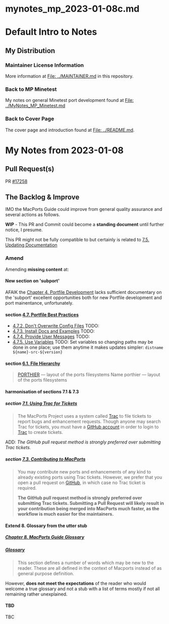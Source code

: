 mynotes_mp_2023-01-08c.md
=========================

# Default Intro to Notes
## My Distribution
### Maintainer License Information

More information at [File: ../MAINTAINER.md](../MAINTAINER.md) in this repository.

### Back to MP Minetest

My notes on general Minetest port development found at
[File: ../MyNotes_MP_Minetest.md](../mynotes_mp_minetest.md)

### Back to Cover Page

The cover page and introduction found at [File: ../README.md](../README.md).


My Notes from 2023-01-08
========================

## Pull Request(s)

PR [#17258](https://github.com/macports/macports-ports/pull/17258)

## The Backlog & Improve

IMO the MacPorts Guide could improve from general quality assurance and several actions as follows.

**WIP** - This PR and Commit could become a **standing document** until further notice, I presume.

This PR might not be fully compatible to but certainly is related to [7.5. Updating Documentation](https://guide.macports.org/#project.docs)

### Amend

Amending **missing content** at:

#### New section on 'subport'

AFAIK the [Chapter 4. Portfile Development](https://guide.macports.org/#development) lacks sufficient documentary on the 'subport' excellent opportunities both for new Portfile development and port mainentance, unfortunately.

#### section [4.7. Portfile Best Practices](https://guide.macports.org/#development.practices)
  - [4.7.2. Don't Overwrite Config Files](https://guide.macports.org/#development.practices.dont-overwrite)
    TODO:
  - [4.7.3. Install Docs and Examples](https://guide.macports.org/#development.practices.install-docs)
    TODO:
  - [4.7.4. Provide User Messages](https://guide.macports.org/#development.practices.provide-messages)
    TODO:
  - [4.7.5. Use Variables](https://guide.macports.org/#development.practices.use-variables)
   TODO: Set variables so changing paths may be done in one place; use them anytime it makes updates simpler: `distname ${name}-src-${version}`

#### section [6.1. File Hierarchy](https://guide.macports.org/#internals.hierarchy)
  > [PORTHIER](https://guide.macports.org/#porthier)
  > — layout of the ports filesystems
  > Name
  > porthier — layout of the ports filesystems

#### harmonisation of sections 7.1 & 7.3

##### section [7.1. Using Trac for Tickets](https://guide.macports.org/#project.tickets)

> The MacPorts Project uses a system called [Trac](https://trac.macports.org/) to file tickets to report bugs and enhancement requests. Though anyone may search Trac for tickets, you must have a [GitHub account](https://github.com/join) in order to login to [Trac](https://trac.macports.org/) to create tickets.

ADD: _The GitHub pull request method is strongly preferred over submitting Trac tickets._

##### section [7.3. Contributing to MacPorts](https://guide.macports.org/#project.contributing)
> You may contribute new ports and enhancements of any kind to already existing ports using Trac tickets. However, we prefer that you open a pull request on [GitHub](https://github.com/macports/macports-ports/pulls), in which case no Trac ticket is required.
>
> **The GitHub pull request method is strongly preferred over submitting Trac tickets. Submitting a Pull Request will likely result in your contribution being merged into MacPorts much faster, as the workflow is much easier for the maintainers.**

#### Extend 8. Glossary from the utter stub

##### [Chapter 8. MacPorts Guide Glossary](https://guide.macports.org/#guide-terms)

##### [Glossary](https://guide.macports.org/#glossary)

> This section defines a number of words which may be new to the reader. These are all defined in the context of Macports instead of as general purpose definition.

However, **does not meet the expectations** of the reader who would welcome a true glossary and not a stub with a list of terms mostly if not all remaining rather unexplained.

#### TBD

TBC

